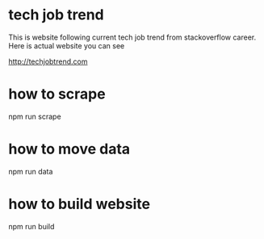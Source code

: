 # tech job trend

This is website following current tech job trend from stackoverflow career.
Here is actual website you can see

http://techjobtrend.com

# how to scrape

npm run scrape

# how to move data

npm run data

# how to build website

npm run build


